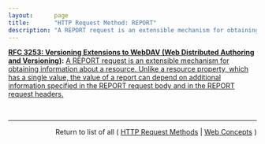 ```yaml
---
layout:      page
title:       "HTTP Request Method: REPORT"
description: "A REPORT request is an extensible mechanism for obtaining information about a resource. Unlike a resource property, which has a single value, the value of a report can depend on additional information specified in the REPORT request body and in the REPORT request headers."
---
```


**[RFC 3253: Versioning Extensions to WebDAV (Web Distributed Authoring and Versioning)](/specs/IETF/RFC/3253 "This document specifies a set of methods, headers, and resource types that define the WebDAV (Web Distributed Authoring and Versioning) versioning extensions to the HTTP/1.1 protocol. WebDAV versioning will minimize the complexity of clients that are capable of interoperating with a variety of versioning repository managers, to facilitate widespread deployment of applications capable of utilizing the WebDAV Versioning services. WebDAV versioning includes automatic versioning for versioning-unaware clients, version history management, workspace management, baseline management, activity management, and URL namespace versioning."):** [A REPORT request is an extensible mechanism for obtaining information about a resource. Unlike a resource property, which has a single value, the value of a report can depend on additional information specified in the REPORT request body and in the REPORT request headers.](http://tools.ietf.org/html/rfc3253#section-3.6 "Read documentation for HTTP Request Method &#34;REPORT&#34;")

<br/>
<hr/>

<p style="text-align: right">Return to list of all ( <a href="../http-methods">HTTP Request Methods</a> | <a href="../">Web Concepts</a> )</p>